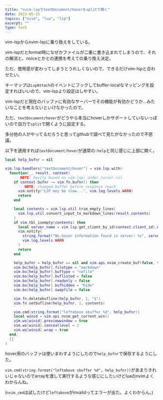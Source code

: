 ```yaml
---
title: "nvim-lspでtextDocument/hoverをsplitで開く"
date: 2023-05-15
topics: ["nvim", "lua", "lsp"]
excerpt: ""
type: tech
---
```


vim-lspからnvim-lspに乗り換えをしている。

vim-lspだとformat時になぜかファイルが二重に書き込まれてしまうので、それの解消と、noiceとかとの連携を考えての乗り換え決定。

ただ、使用感が変わってしまうとうれしくないので、できるだけvim-lspと合わせたい。

キーマップは`LspAttach`のイベントにフックしてbuffer-localなマッピングを設定すればいいので、vim-lspより設定はしやすい。

vim-lspだと現在のバッファに有効なサーバーでその機能が有効かどうか...みたいなことを考えないといけなかったので。

ただ、`textDocument/hover`がどうやら本当にhoverしかサポートしていないっぽいので自力で`split`で開くように設定する。

多分他の人がやってるだろうと思ってgithubで調べて見たがなかったので不思議。

以下を適用すれば`textDocument/hover`が通常の`:help`と同じ感じに上部に開く。


```lua
local help_bufnr = nil

vim.lsp.handlers["textDocument/hover"] = vim.lsp.with(
  function(_, result, context)
    -- NOTE: hevily based on vim-lsp: under_cursor.vil
    if context.bufnr ~= vim.fn.bufnr() then
      -- NOTE: changed buffer before responce reach
      vim.notify("LSP mey be slow...", vim.log.levels.WARN)
      return
    end

    local contents = vim.lsp.util.trim_empty_lines(
      vim.lsp.util.convert_input_to_markdown_lines(result.contents)
    )
    if vim.tbl_isempty(contents) then
      local server_name = vim.lsp.get_client_by_id(context.client_id).name
      vim.notify(
        string.format("No hover information found in server: %s", server_name),
        vim.log.levels.WARN
      )
      return
    end

    help_bufnr = help_bufnr == nil and vim.api.nvim_create_buf(false, true) or help_bufnr
    vim.bo[help_bufnr].filetype = "markdown"
    vim.bo[help_bufnr].buftype = "nofile"
    vim.bo[help_bufnr].buflisted = false
    vim.bo[help_bufnr].readonly = false
    vim.bo[help_bufnr].bufhidden = "hide"
    vim.bo[help_bufnr].swapfile = false

    vim.fn.deletebufline(help_bufnr, 1, "$")
    vim.fn.setbufline(help_bufnr, 1, contents)

    vim.cmd(string.format("leftabove sbuffer %d", help_bufnr))
    local winid = vim.api.nvim_get_current_win()
    vim.wo[winid].previewwindow = true
    vim.wo[winid].conceallevel = 2
    vim.wo[winid].wrap = true
  end,
  {}
)
```

hover用のバッファは使いまわすようにしたので`help_bufnr`で保存するようにした。


`vim.cmd(string.format("leftabove sbuffer %d", help_bufnr))`があまりきれいじゃないのでarrayを渡して実行するような感じにしたいけどluaのnvimよくわからんね。

(`nvim_cmd`は試したけど`leftabove`がinvalidってエラーが出た。よくわからん。)
